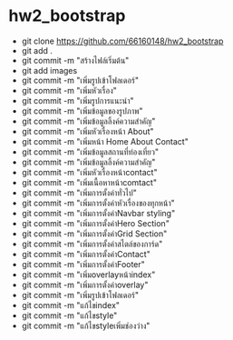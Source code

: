 # hw2_bootstrap

- git clone https://github.com/66160148/hw2_bootstrap
- git add .
- git commit -m "สร้างไฟล์เริ่มต้น"
- git add images
- git commit -m "เพิ่มรูปเข้าโฟลเดอร์"
- git commit -m "เพิ่มหัวเรื่อง"
- git commit -m "เพิ่มรูปการแนะนำ"
- git commit -m "เพิ่มข้อมูลของรูปภาพ"
- git commit -m "เพิ่มข้อมูลลิ้งค์ความสำคัญ"
- git commit -m "เพิ่มหัวเรื่องหน้า About"
- git commit -m "เพิ่มหน้า Home About Contact"
- git commit -m "เพิ่มข้อมูลสถานที่ท่องเที่ยว"
- git commit -m "เพิ่มข้อมูลลิ้งค์ความสำคัญ"
- git commit -m "เพิ่มหัวเรื่องหน้าcontact"
- git commit -m "เพิ่มเนื้อหาหน้าcomtact"
- git commit -m "เพิ่มการตั้งค่าทั่วไป"
- git commit -m "เพิ่มการตั้งค่าหัวเรื่องของทุกหน้า"
- git commit -m "เพิ่มการตั้งค่าNavbar styling"
- git commit -m "เพิ่มการตั้งค่าHero Section"
- git commit -m "เพิ่มการตั้งค่าGrid Section"
- git commit -m "เพิ่มการตั้งค่าสไตล์ของการ์ด"
- git commit -m "เพิ่มการตั้งค่าContact" 
- git commit -m "เพิ่มการตั้งค่าFooter"
- git commit -m "เพิ่มoverlayหน้าindex"
- git commit -m "เพิ่มการตั้งค่าoverlay"
- git commit -m "เพิ่มรูปเข้าโฟลเดอร์"
- git commit -m "แก้ไขindex"
- git commit -m "แก้ไขstyle"
- git commit -m "แก้ไขstyleเพิ่มช่องว่าง"